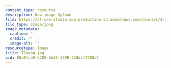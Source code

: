 ```yaml
---
content_type: resource
description: New image Upload
file: https://ol-ocw-studio-app-production.s3.amazonaws.com/courses/4-301-introduction-to-the-visual-arts-spring-2007/88a0fca9b2056b331398320dcf7288d2_T1wang.jpg
file_type: image/jpeg
image_metadata:
  caption: ''
  credit: ''
  image-alt: ''
resourcetype: Image
title: T1wang.jpg
uid: 88a0fca9-b205-6b33-1398-320dcf7288d2
---
```

